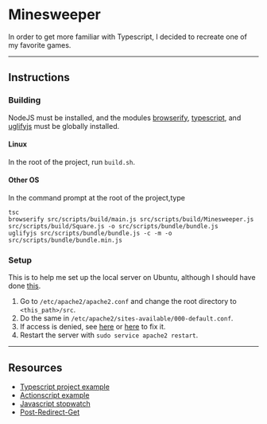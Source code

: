 # Minesweeper
In order to get more familiar with Typescript,
I decided to recreate one of my favorite games.

---

## Instructions

### Building
NodeJS must be installed,
and the modules [browserify](http://browserify.org/), 
[typescript](https://www.typescriptlang.org/),
and [uglifyjs](https://www.npmjs.com/package/uglify-js)
must be globally installed.

#### Linux
In the root of the project,
run `build.sh`.

#### Other OS
In the command prompt at the root of the project,type
```
tsc
browserify src/scripts/build/main.js src/scripts/build/Minesweeper.js src/scripts/build/Square.js -o src/scripts/bundle/bundle.js
uglifyjs src/scripts/bundle/bundle.js -c -m -o src/scripts/bundle/bundle.min.js
```

### Setup
This is to help me set up the local server on Ubuntu,
although I should have done [this](http://php.net/manual/en/features.commandline.webserver.php).

1. Go to `/etc/apache2/apache2.conf` and change the root directory
to `<this_path>/src`.
2. Do the same in `/etc/apache2/sites-available/000-default.conf`.
3. If access is denied, see [here](https://ubuntuforums.org/showthread.php?t=1591204)
or [here](http://askubuntu.com/questions/451922/apache-access-denied-because-search-permissions-are-missing)
to fix it.
4. Restart the server with `sudo service apache2 restart`.

---

## Resources
* [Typescript project example](https://www.dropbox.com/sh/2mzt7a7ufqbbgrj/AAAUsgkDVD8Bwp_Yoeq0Uo97a?dl=0)
* [Actionscript example](http://code.tutsplus.com/tutorials/build-a-minesweeper-game-within-200-lines-of-code--active-8578)
* [Javascript stopwatch](https://jsfiddle.net/pertrai1/r3su6b6n/)
* [Post-Redirect-Get](http://wordsideasandthings.blogspot.ca/2013/04/post-redirect-get-pattern-in-php.html)